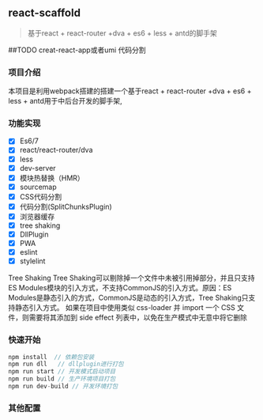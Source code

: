 ## react-scaffold
>  基于react + react-router +dva + es6 + less + antd的脚手架

##TODO
creat-react-app或者umi
代码分割

### 项目介绍
本项目是利用webpack搭建的搭建一个基于react + react-router +dva + es6 + less + antd用于中后台开发的脚手架,


### 功能实现
- [x] Es6/7
- [x] react/react-router/dva
- [x] less
- [x] dev-server
- [x] 模块热替换（HMR）
- [x] sourcemap
- [x] CSS代码分割
- [x] 代码分割(SplitChunksPlugin)
- [x] 浏览器缓存
- [x] tree shaking
- [x] DllPlugin
- [x] PWA
- [x] eslint
- [x] stylelint

Tree Shaking
Tree Shaking可以剔除掉一个文件中未被引用掉部分，并且只支持ES Modules模块的引入方式，不支持CommonJS的引入方式。原因：ES Modules是静态引入的方式，CommonJS是动态的引入方式，Tree Shaking只支持静态引入方式。
 如果在项目中使用类似 css-loader 并 import 一个 CSS 文件，则需要将其添加到 side effect 列表中，以免在生产模式中无意中将它删除


### 快速开始
```javascript
npm install  // 依赖包安装
npm run dll   // dllplugin进行打包
npm run start // 开发模式启动项目
npm run build // 生产环境项目打包
npm run dev-build // 开发环境打包
```

### 其他配置
